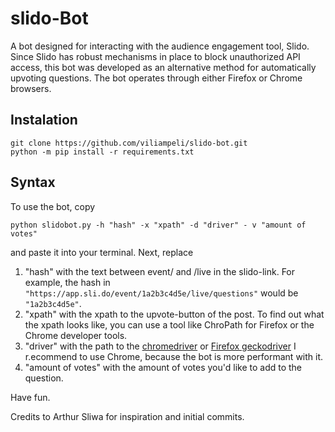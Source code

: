 # slido-Bot
A bot designed for interacting with the audience engagement tool, Slido.
Since Slido has robust mechanisms in place to block unauthorized API access, this bot was developed as an alternative method for automatically upvoting questions. The bot operates through either Firefox or Chrome browsers.
## Instalation
```
git clone https://github.com/viliampeli/slido-bot.git
python -m pip install -r requirements.txt
```
## Syntax
To use the bot, copy 
```
python slidobot.py -h "hash" -x "xpath" -d "driver" - v "amount of votes"
```
and paste it into your terminal. Next, replace
1. "hash" with the text between event/ and /live in the slido-link.
For example, the hash in ```"https://app.sli.do/event/1a2b3c4d5e/live/questions"```
would be ```"1a2b3c4d5e"```.
2. "xpath" with the xpath to the upvote-button of the post. To find out what the xpath looks like, you can use a tool like ChroPath for Firefox or the Chrome developer tools.
3. "driver" with the path to the [chromedriver](https://chromedriver.chromium.org/) or [Firefox geckodriver](https://github.com/mozilla/geckodriver/releases) I r.ecommend to use Chrome, because the bot is more performant with it.
4. "amount of votes" with the amount of votes you'd like to add to the question.

Have fun.

Credits to Arthur Sliwa for inspiration and initial commits.
